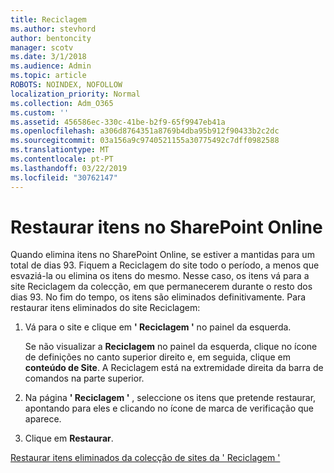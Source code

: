 ```yaml
---
title: Reciclagem
ms.author: stevhord
author: bentoncity
manager: scotv
ms.date: 3/1/2018
ms.audience: Admin
ms.topic: article
ROBOTS: NOINDEX, NOFOLLOW
localization_priority: Normal
ms.collection: Adm_O365
ms.custom: ''
ms.assetid: 456586ec-330c-41be-b2f9-65f9947eb41a
ms.openlocfilehash: a306d8764351a8769b4dba95b912f90433b2c2dc
ms.sourcegitcommit: 03a156a9c9740521155a30775492c7dff0982588
ms.translationtype: MT
ms.contentlocale: pt-PT
ms.lasthandoff: 03/22/2019
ms.locfileid: "30762147"
---
```

# <a name="restore-items-in-sharepoint-online"></a>Restaurar itens no SharePoint Online

Quando elimina itens no SharePoint Online, se estiver a mantidas para um total de dias 93. Fiquem a Reciclagem do site todo o período, a menos que esvaziá-la ou elimina os itens do mesmo. Nesse caso, os itens vá para a site Reciclagem da colecção, em que permanecerem durante o resto dos dias 93. No fim do tempo, os itens são eliminados definitivamente. Para restaurar itens eliminados do site Reciclagem:
  
1. Vá para o site e clique em **' Reciclagem '** no painel da esquerda. 
    
    Se não visualizar a **Reciclagem** no painel da esquerda, clique no ícone de definições no canto superior direito e, em seguida, clique em **conteúdo de Site**. A Reciclagem está na extremidade direita da barra de comandos na parte superior.
    
2. Na página **' Reciclagem '** , seleccione os itens que pretende restaurar, apontando para eles e clicando no ícone de marca de verificação que aparece. 
    
3. Clique em **Restaurar**.
    
[Restaurar itens eliminados da colecção de sites da ' Reciclagem '](https://go.microsoft.com/fwlink/?linkid=866439)
  

